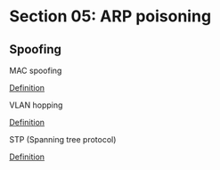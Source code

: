 # Section 05: ARP poisoning

## Spoofing
MAC spoofing

[Definition](../definitions/definitions_M.md#media-access-control-address-spoofing)

VLAN hopping

[Definition](../definitions/definitions_V.md#vlan-hopping)

STP (Spanning tree protocol)

[Definition](../definitions/definitions_S.md#spanning-tree-protocol)
